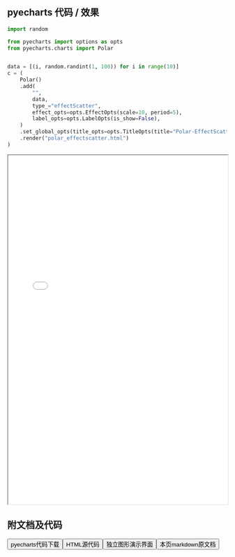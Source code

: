 
## pyecharts 代码 / 效果

```python
import random

from pyecharts import options as opts
from pyecharts.charts import Polar


data = [(i, random.randint(1, 100)) for i in range(10)]
c = (
    Polar()
    .add(
        "",
        data,
        type_="effectScatter",
        effect_opts=opts.EffectOpts(scale=10, period=5),
        label_opts=opts.LabelOpts(is_show=False),
    )
    .set_global_opts(title_opts=opts.TitleOpts(title="Polar-EffectScatter"))
    .render("polar_effectscatter.html")
)

```

<iframe width="100%" height="800px" src="/pyecharts/Polar/polar_effectscatter.html"></iframe>

## 附文档及代码

<a href="https://cdn.jsdelivr.net/gh/wfy-belief/python/docs/pyecharts/Polar/polar_effectscatter.py"><button class="mybutton">pyecharts代码下载</button></a><a href="https://cdn.jsdelivr.net/gh/wfy-belief/python/docs/pyecharts/Polar/polar_effectscatter.html"><button class="mybutton">HTML源代码</button></a><a href="https://python.wfyblog.cn/pyecharts/Polar/polar_effectscatter.html"><button class="mybutton">独立图形演示界面</button></a><a href="https://cdn.jsdelivr.net/gh/wfy-belief/python/docs/pyecharts/Polar/polar_effectscatter.md"><button class="mybutton">本页markdown原文档</button></a>
